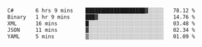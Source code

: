 <!--START_SECTION:waka-->

```txt
C#       6 hrs 9 mins    ███████████████████▓░░░░░   78.12 %
Binary   1 hr 9 mins     ███▓░░░░░░░░░░░░░░░░░░░░░   14.76 %
XML      16 mins         █░░░░░░░░░░░░░░░░░░░░░░░░   03.48 %
JSON     11 mins         ▓░░░░░░░░░░░░░░░░░░░░░░░░   02.34 %
YAML     5 mins          ▒░░░░░░░░░░░░░░░░░░░░░░░░   01.09 %
```

<!--END_SECTION:waka-->
